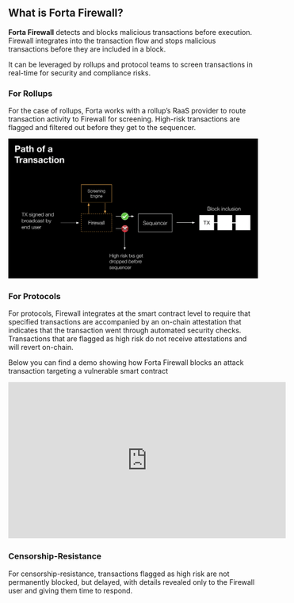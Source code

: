 ## What is Forta Firewall?

**Forta Firewall** detects and blocks malicious transactions before execution. Firewall integrates into the transaction flow and stops malicious transactions before they are included in a block.

It can be leveraged by rollups and protocol teams to screen transactions in real-time for security and compliance risks.

### For Rollups

For the case of rollups, Forta works with a rollup’s RaaS provider to route transaction activity to Firewall for screening. High-risk transactions are flagged and filtered out before they get to the sequencer.


![FORT Token Distribution](protocol_fortrress.png)

### For Protocols

For protocols, Firewall integrates at the smart contract level to require that specified transactions are accompanied by an on-chain attestation that indicates that the transaction went through automated security checks. Transactions that are flagged as high risk do not receive attestations and will revert on-chain.

Below you can find a demo showing how Forta Firewall blocks an attack transaction targeting a vulnerable smart contract

<iframe width="560" height="315" src="https://www.youtube.com/embed/bxujLYcC6sg?si=CR515p3YI2CMv132" title="YouTube video player" frameborder="0" allow="accelerometer; autoplay; clipboard-write; encrypted-media; gyroscope; picture-in-picture; web-share" referrerpolicy="strict-origin-when-cross-origin" allowfullscreen></iframe>

</br>


### Censorship-Resistance

For censorship-resistance, transactions flagged as high risk are not permanently blocked, but delayed, with details revealed only to the Firewall user and giving them time to respond.
